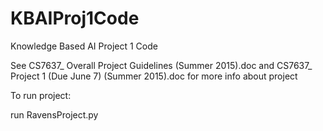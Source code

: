 KBAIProj1Code
=============

Knowledge Based AI Project 1 Code


See CS7637_ Overall Project Guidelines (Summer 2015).doc
and CS7637_ Project 1 (Due June 7) (Summer 2015).doc
for more info about project

To run project:

run RavensProject.py

